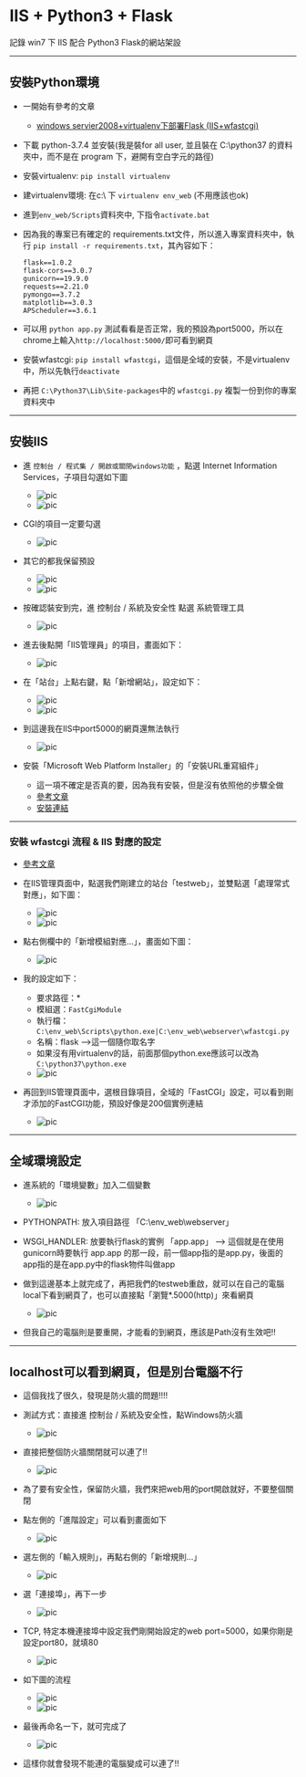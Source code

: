 # IIS + Python3 + Flask

記錄 win7 下 IIS 配合 Python3 Flask的網站架設

----

## 安裝Python環境

- 一開始有參考的文章
    - [windows servier2008+virtualenv下部署Flask (IIS+wfastcgi)](https://www.cnblogs.com/liluping860122/p/9203908.html)


- 下載 python-3.7.4 並安裝(我是裝for all user, 並且裝在 C:\python37 的資料夾中，而不是在 program 下，避開有空白字元的路徑)
- 安裝virtualenv: `pip install virtualenv`
- 建virtualenv環境: 在c:\ 下 `virtualenv env_web` (不用應該也ok)
- 進到`env_web/Scripts`資料夾中, 下指令`activate.bat`
- 因為我的專案已有確定的 requirements.txt文件，所以進入專案資料夾中，執行 `pip install -r requirements.txt`，其內容如下：
    ```
    flask==1.0.2
    flask-cors==3.0.7
    gunicorn==19.9.0
    requests==2.21.0
    pymongo==3.7.2
    matplotlib==3.0.3
    APScheduler==3.6.1
    ```
- 可以用 `python app.py` 測試看看是否正常，我的預設為port5000，所以在chrome上輸入`http://localhost:5000/`即可看到網頁

- 安裝wfastcgi:  `pip install wfastcgi`，這個是全域的安裝，不是virtualenv中，所以先執行`deactivate`
- 再把 `C:\Python37\Lib\Site-packages`中的 `wfastcgi.py` 複製一份到你的專案資料夾中

----

## 安裝IIS

- 進 `控制台 / 程式集 / 開啟或關閉windows功能` ，點選 Internet Information Services，子項目勾選如下圖
    - ![pic](IIS_flask/Snap1.png)
    - ![pic](IIS_flask/Snap2.png)
- CGI的項目一定要勾選
    - ![pic](IIS_flask/Snap3.png)
- 其它的都我保留預設
    - ![pic](IIS_flask/Snap4.png)
    - ![pic](IIS_flask/Snap5.png)
    
- 按確認裝安到完，進 控制台 / 系統及安全性 點選 系統管理工具
    - ![pic](IIS_flask/Snap6.png)
    
- 進去後點開「IIS管理員」的項目，畫面如下：
    - ![pic](IIS_flask/Snap7.png)

- 在「站台」上點右鍵，點「新增網站」，設定如下：
    - ![pic](IIS_flask/Snap8.png)
    - ![pic](IIS_flask/Snap9.png)
- 到這邊我在IIS中port5000的網頁還無法執行
    - ![pic](IIS_flask/iis-port5000-ng.png)

- 安裝「Microsoft Web Platform Installer」的「安裝URL重寫組件」
    - 這一項不確定是否真的要，因為我有安裝，但是沒有依照他的步驟全做
    - [參考文章](https://betacat.online/posts/2017-03-27/deploy-flask-to-iis/)
    - [安裝連結](https://www.microsoft.com/web/downloads/platform.aspx?ranMID=24542&ranEAID=je6NUbpObpQ&ranSiteID=je6NUbpObpQ-6ev1fyg4fHlVeNW5vgmcXw&epi=je6NUbpObpQ-6ev1fyg4fHlVeNW5vgmcXw&irgwc=1&OCID=AID2000142_aff_7593_1243925&tduid=(ir__gvwzf2kzmkwcziea3xxrncvy9m2xj9hlrlffgeff00)(7593)(1243925)(je6NUbpObpQ-6ev1fyg4fHlVeNW5vgmcXw)()&irclickid=_gvwzf2kzmkwcziea3xxrncvy9m2xj9hlrlffgeff00)

----

### 安裝 wfastcgi 流程 & IIS 對應的設定

- [參考文章](https://www.cnblogs.com/liluping860122/p/9203908.html)
- 在IIS管理頁面中，點選我們剛建立的站台「testweb」，並雙點選「處理常式對應」，如下圖：
    - ![pic](IIS_flask/Snap10.png)
    - ![pic](IIS_flask/Snap11.png)
- 點右側欄中的「新增模組對應...」，畫面如下圖：
    - ![pic](IIS_flask/Snap12.png)
    
- 我的設定如下：
    - 要求路徑：*
    - 模組選：`FastCgiModule`
    - 執行檔：`C:\env_web\Scripts\python.exe|C:\env_web\webserver\wfastcgi.py`
    - 名稱：flask -->這一個隨你取名字
    - 如果沒有用virtualenv的話，前面那個python.exe應該可以改為`C:\python37\python.exe`
    - ![pic](IIS_flask/Snap15.png)
- 再回到IIS管理頁面中，選根目錄項目，全域的「FastCGI」設定，可以看到剛才添加的FastCGI功能，預設好像是200個實例連結
    - ![pic](IIS_flask/Snap16.png)

----
## 全域環境設定

- 進系統的「環境變數」加入二個變數
    - ![pic](IIS_flask/Snap17.png)
    
- PYTHONPATH: 放入項目路徑 「C:\env_web\webserver」
- WSGI_HANDLER: 放要執行flask的實例 「app.app」 --> 這個就是在使用gunicorn時要執行 app.app 的那一段，前一個app指的是app.py，後面的app指的是在app.py中的flask物件叫做app
- 做到這邊基本上就完成了，再把我們的testweb重啟，就可以在自己的電腦local下看到網頁了，也可以直接點「瀏覽*.5000(http)」來看網頁
    - ![pic](IIS_flask/Snap18.png)
- 但我自己的電腦則是要重開，才能看的到網頁，應該是Path沒有生效吧!!

----

## localhost可以看到網頁，但是別台電腦不行

- 這個我找了很久，發現是防火牆的問題!!!!
- 測試方式：直接進 控制台 / 系統及安全性，點Windows防火牆
    - ![pic](IIS_flask/Snap19.png)
- 直接把整個防火牆關閉就可以連了!!
    - ![pic](IIS_flask/Snap20.png)
    
- 為了要有安全性，保留防火牆，我們來把web用的port開啟就好，不要整個關閉
- 點左側的「進階設定」可以看到畫面如下
    - ![pic](IIS_flask/Snap21.png)
    
- 選左側的「輸入規則」，再點右側的「新增規則...」
    - ![pic](IIS_flask/Snap22.png)
    
- 選「連接埠」，再下一步
    - ![pic](IIS_flask/Snap23.png)
    
- TCP, 特定本機連接埠中設定我們剛開始設定的web port=5000，如果你剛是設定port80，就填80
    - ![pic](IIS_flask/Snap24.png)
    
- 如下圖的流程
    - ![pic](IIS_flask/Snap25.png)
    - ![pic](IIS_flask/Snap26.png)
    
- 最後再命名一下，就可完成了
    - ![pic](IIS_flask/Snap27.png)

- 這樣你就會發現不能連的電腦變成可以連了!!
